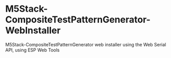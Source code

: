 # M5Stack-CompositeTestPatternGenerator-WebInstaller
M5Stack-CompositeTestPatternGenerator web installer using the Web Serial API, using ESP Web Tools

